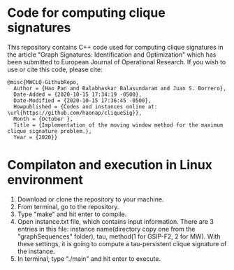 # Code for computing clique signatures
This repository contains C++ code used for computing clique signatures in the article "Graph Signatures: Identification and Optimization" which has been submitted to European Journal of Operational Research. If you wish to use or cite this code, please cite:
        
    @misc{MWCLQ-GithubRepo,
      Author = {Hao Pan and Balabhaskar Balasundaram and Juan S. Borrero},
      Date-Added = {2020-10-15 17:34:19 -0500},
      Date-Modified = {2020-10-15 17:36:45 -0500},
      Howpublished = {Codes and instances online at: \url{https://github.com/haonap/cliqueSig}},
      Month = {October },
      Title = {Implementation of the moving window method for the maximum clique signature problem.},
      Year = {2020}}
      
# Compilaton and execution in Linux environment
1. Download or clone the repository to your machine. 
2. From terminal, go to the repository. 
3. Type "make" and hit enter to compile. 
4. Open instance.txt file, which contains input information. There are 3 entries in this file: instance name(directory copy one from the "graphSequences" folder), tau, method(1 for GSIP-F2, 2 for MW). With these settings, it is going to compute a tau-persistent clique signature of the instance. 
5. In terminal, type "./main" and hit enter to execute. 
